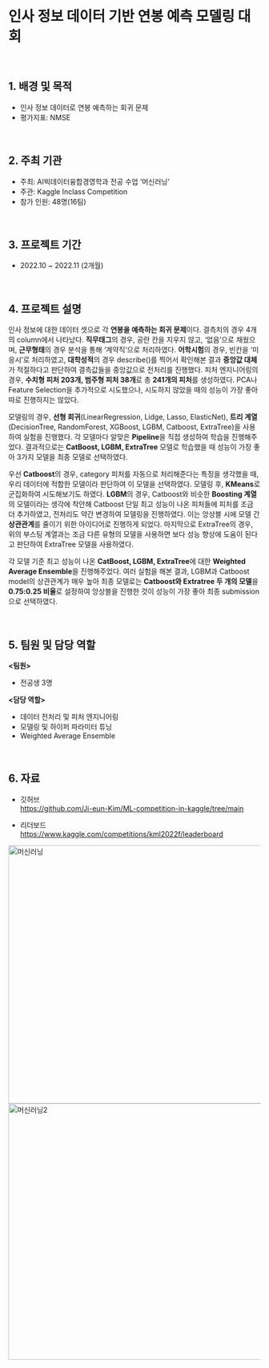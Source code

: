 # 인사 정보 데이터 기반 연봉 예측 모델링 대회 

<br/>

## 1. 배경 및 목적

- 인사 정보 데이터로 연봉 예측하는 회귀 문제
- 평가지표: NMSE

<br/>

## 2. 주최 기관

- 주최: AI빅데이터융합경영학과 전공 수업 ‘머신러닝’
- 주관: Kaggle Inclass Competition
- 참가 인원: 48명(16팀)

<br/>

## 3. 프로젝트 기간

- 2022.10 ~ 2022.11 (2개월)
  
<br/>

## 4. 프로젝트 설명 
인사 정보에 대한 데이터 셋으로 각 **연봉을 예측하는 회귀 문제**이다. 결측치의 경우 4개의 column에서 나타났다. **직무태그**의 경우, 공란 칸을 지우지 않고, ‘없음’으로 채웠으며, **근무형태**의 경우 분석을 통해 ‘계약직’으로 처리하였다. **어학시험**의 경우, 빈칸을 ‘미응시’로 처리하였고, **대학성적**의 경우 describe()를 찍어서 확인해본 결과 **중앙값 대체**가 적절하다고 판단하여 결측값들을 중앙값으로 전처리를 진행했다. 피처 엔지니어링의 경우, **수치형 피처 203개, 범주형 피처 38개**로 총 **241개의 피처**를 생성하였다. PCA나 Feature Selection을 추가적으로 시도했으나, 시도하지 않았을 때의 성능이 가장 좋아 따로 진행하지는 않았다.

   모델링의 경우, **선형 회귀**(LinearRegression, Lidge, Lasso, ElasticNet), **트리 계열**(DecisionTree, RandomForest, XGBoost, LGBM, Catboost, ExtraTree)을 사용하여 실험을 진행했다. 각 모델마다 알맞은 **Pipeline**을 직접 생성하여 학습을 진행해주었다. 결과적으로는 **CatBoost, LGBM, ExtraTree** 모델로 학습했을 때 성능이 가장 좋아 3가지 모델을 최종 모델로 선택하였다. 

   우선 **Catboost**의 경우, category 피처를 자동으로 처리해준다는 특징을 생각했을 때, 우리 데이터에 적합한 모델이라 판단하여 이 모델을 선택하였다. 모델링 후, **KMeans**로 군집화하여 시도해보기도 하였다. **LGBM**의 경우, Catboost와 비슷한 **Boosting 계열**의 모델이라는 생각에 착안해 Catboost 단일 최고 성능이 나온 피처들에 피처를 조금 더 추가하였고, 전처리도 약간 변경하여 모델링을 진행하였다. 이는 앙상블 시에 모델 간 **상관관계**를 줄이기 위한 아이디어로 진행하게 되었다. 마지막으로 ExtraTree의 경우, 위의 부스팅 계열과는 조금 다른 유형의 모델을 사용하면 보다 성능 향상에 도움이 된다고 판단하여 ExtraTree 모델을 사용하였다.

각 모델 기준 최고 성능이 나온 **CatBoost, LGBM, ExtraTree**에 대한 **Weighted Average Ensemble**을 진행해주었다.  여러 실험을 해본 결과, LGBM과 Catboost model의 상관관계가 매우 높아 최종 모델로는 **Catboost와 Extratree 두 개의 모델**을 **0.75:0.25 비율**로 설정하여 앙상블을 진행한 것이 성능이 가장 좋아 최종 submission으로 선택하였다.


<br/>

## 5. 팀원 및 담당 역할
**<팀원>**

- 전공생 3명

**<담당 역할>**

- 데이터 전처리 및 피처 엔지니어링
- 모델링 및 하이퍼 파라미터 튜닝
- Weighted Average Ensemble

<br/>

## 6. 자료

- 깃허브  
https://github.com/Ji-eun-Kim/ML-competition-in-kaggle/tree/main


- 리더보드  
https://www.kaggle.com/competitions/kml2022f/leaderboard
<img width="515" alt="머신러닝" src="https://github.com/Ji-eun-Kim/ML-competition-in-kaggle/assets/124686375/ba892dec-f0d9-43c8-9bcd-5fc446ba8178">
<img width="511" alt="머신러닝2" src="https://github.com/Ji-eun-Kim/ML-competition-in-kaggle/assets/124686375/f0d2f04b-cc76-4be1-9a85-d22ebe123677">




































